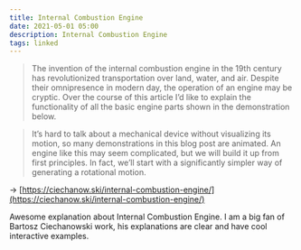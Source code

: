 ```yaml
---
title: Internal Combustion Engine
date: 2021-05-01 05:00
description: Internal Combustion Engine
tags: linked
---
```


> The invention of the internal combustion engine in the 19th century has revolutionized transportation over land, water, and air. Despite their omnipresence in modern day, the operation of an engine may be cryptic. Over the course of this article I’d like to explain the functionality of all the basic engine parts shown in the demonstration below.

> It’s hard to talk about a mechanical device without visualizing its motion, so many demonstrations in this blog post are animated.
> An engine like this may seem complicated, but we will build it up from first principles. In fact, we’ll start with a significantly simpler way of generating a rotational motion.

→ [https://ciechanow.ski/internal-combustion-engine/](https://ciechanow.ski/internal-combustion-engine/)

Awesome explanation about Internal Combustion Engine. I am a big fan of Bartosz Ciechanowski work, his explanations are clear and have cool interactive examples.

